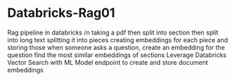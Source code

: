 # Databricks-Rag01
Rag pipeline in databricks
/n taking a pdf then split into section then split into  long text splitting it into pieces
creating embeddings for each piece and storing those
when someone asks a question, create an embedding for the question
find the most similar embeddings of sections
Leverage Databricks Vector Search with ML  Model endpoint to create and store document embeddings

